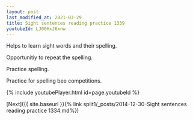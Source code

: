 ```yaml
---
layout: post
last_modified_at: 2021-03-29
title: Sight sentences reading practice 1339
youtubeId: LJ00HxJ6xnw
---
```

 
 
Helps to learn sight words and their spelling.

Opportunitiy to repeat the spelling. 

Practice spelling. 
 
Practice for spelling bee competitions. 
 
{% include youtubePlayer.html id=page.youtubeId %}
 
 

[Next]({{ site.baseurl }}{% link  split1/_posts/2014-12-30-Sight sentences reading practice 1334.md%})
 
